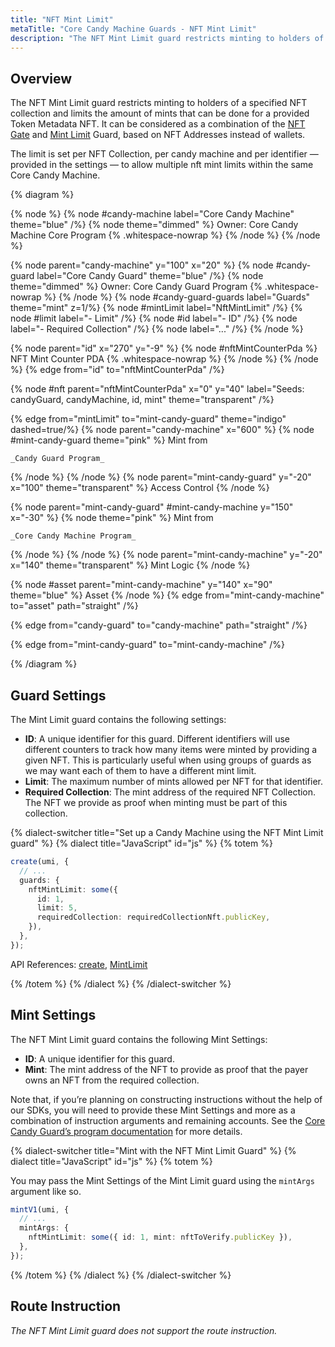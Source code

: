 ```yaml
---
title: "NFT Mint Limit"
metaTitle: "Core Candy Machine Guards - NFT Mint Limit"
description: "The NFT Mint Limit guard restricts minting to holders of a specified NFT collection and limits the amount of mints that can be done for a provided NFT."
---
```


## Overview

The NFT Mint Limit guard restricts minting to holders of a specified NFT collection and limits the amount of mints that can be done for a provided Token Metadata NFT. It can be considered as a combination of the [NFT Gate](/core-candy-machine/guards/nft-gate) and [Mint Limit](/core-candy-machine/guards/mint-limit) Guard, based on NFT Addresses instead of wallets. 

The limit is set per NFT Collection, per candy machine and per identifier — provided in the settings — to allow multiple nft mint limits within the same Core Candy Machine.

{% diagram  %}

{% node %}
{% node #candy-machine label="Core Candy Machine" theme="blue" /%}
{% node theme="dimmed" %}
Owner: Core Candy Machine Core Program {% .whitespace-nowrap %}
{% /node %}
{% /node %}

{% node parent="candy-machine" y="100" x="20" %}
{% node #candy-guard label="Core Candy Guard" theme="blue" /%}
{% node theme="dimmed" %}
Owner: Core Candy Guard Program {% .whitespace-nowrap %}
{% /node %}
{% node #candy-guard-guards label="Guards" theme="mint" z=1/%}
{% node #mintLimit label="NftMintLimit" /%}
{% node #limit label="- Limit" /%}
{% node #id label="- ID" /%}
{% node label="- Required Collection" /%}
{% node label="..." /%}
{% /node %}

{% node parent="id" x="270" y="-9"  %}
{% node #nftMintCounterPda %}
NFT Mint Counter PDA {% .whitespace-nowrap %}
{% /node %}
{% /node %}
{% edge from="id" to="nftMintCounterPda" /%}

{% node #nft parent="nftMintCounterPda" x="0" y="40"  label="Seeds: candyGuard, candyMachine, id, mint" theme="transparent"  /%}

{% edge from="mintLimit" to="mint-candy-guard" theme="indigo" dashed=true/%}
{% node parent="candy-machine" x="600" %}
  {% node #mint-candy-guard theme="pink" %}
    Mint from

    _Candy Guard Program_
  {% /node %}
{% /node %}
{% node parent="mint-candy-guard" y="-20" x="100" theme="transparent" %}
  Access Control
{% /node %}

{% node parent="mint-candy-guard" #mint-candy-machine y="150" x="-30" %}
  {% node  theme="pink" %}
    Mint from 
    
    _Core Candy Machine Program_
  {% /node %}
{% /node %}
{% node parent="mint-candy-machine" y="-20" x="140" theme="transparent" %}
  Mint Logic
{% /node %}

{% node #asset parent="mint-candy-machine" y="140" x="90" theme="blue" %}
  Asset
{% /node %}
{% edge from="mint-candy-machine" to="asset" path="straight" /%}

{% edge from="candy-guard" to="candy-machine" path="straight" /%}

{% edge from="mint-candy-guard" to="mint-candy-machine" /%}

{% /diagram %}

## Guard Settings

The Mint Limit guard contains the following settings:

- **ID**: A unique identifier for this guard. Different identifiers will use different counters to track how many items were minted by providing a given NFT. This is particularly useful when using groups of guards as we may want each of them to have a different mint limit.
- **Limit**: The maximum number of mints allowed per NFT for that identifier.
- **Required Collection**: The mint address of the required NFT Collection. The NFT we provide as proof when minting must be part of this collection.

{% dialect-switcher title="Set up a Candy Machine using the NFT Mint Limit guard" %}
{% dialect title="JavaScript" id="js" %}
{% totem %}

```ts
create(umi, {
  // ...
  guards: {
    nftMintLimit: some({
      id: 1,
      limit: 5,
      requiredCollection: requiredCollectionNft.publicKey,
    }),
  },
});
```

API References: [create](https://mpl-core-candy-machine-js-docs.vercel.app/functions/create.html), [MintLimit](https://mpl-core-candy-machine-js-docs.vercel.app/types/NftMintLimit.html)

{% /totem %}
{% /dialect %}
{% /dialect-switcher %}

## Mint Settings

The NFT Mint Limit guard contains the following Mint Settings:

- **ID**: A unique identifier for this guard.
- **Mint**: The mint address of the NFT to provide as proof that the payer owns an NFT from the required collection.

Note that, if you’re planning on constructing instructions without the help of our SDKs, you will need to provide these Mint Settings and more as a combination of instruction arguments and remaining accounts. See the [Core Candy Guard’s program documentation](https://github.com/metaplex-foundation/mpl-core-candy-machine/tree/main/programs/candy-guard#nftmintlimit) for more details.

{% dialect-switcher title="Mint with the NFT Mint Limit Guard" %}
{% dialect title="JavaScript" id="js" %}
{% totem %}

You may pass the Mint Settings of the Mint Limit guard using the `mintArgs` argument like so.

```ts
mintV1(umi, {
  // ...
  mintArgs: {
    nftMintLimit: some({ id: 1, mint: nftToVerify.publicKey }),
  },
});
```

{% /totem %}
{% /dialect %}
{% /dialect-switcher %}

## Route Instruction

_The NFT Mint Limit guard does not support the route instruction._
